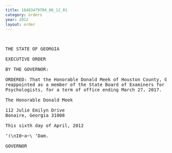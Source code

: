 ```yaml
---
title: 18483479704_06_12_01
category: orders
year: 2012
layout: order
---
```


<pre> 

THE STATE OF GEORGIA

EXECUTIVE ORDER

BY THE GOVERNOR:

ORDERED: That the Honorable Donald Meek of Houston County, Georgia, is
reappointed as a member of the State Board of Examiners for
Psychologists, for a term of office ending March 27, 2017.

The Honorable Donald Meek

112 Julie Emilyn Drive
Bonaire, Georgia 31008

This sixth day of April, 2012

‘(\nI0~a~\ ‘Dam.

GOVERNOR

</pre>
